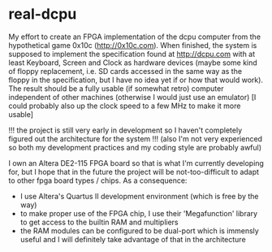 real-dcpu
=========

My effort to create an FPGA implementation of the dcpu computer from the hypothetical game 0x10c (http://0x10c.com).
When finished, the system is supposed to implement the specification found at http://dcpu.com with at least Keyboard, Screen and Clock as hardware devices (maybe some kind of floppy replacement, i.e. SD cards accessed in the same way as the floppy in the specification, but I have no idea yet if or how that would work). The result should be a fully usable (if somewhat retro) computer independent of other machines (otherwise I would just use an emulator) [I could probably also up the clock speed to a few MHz to make it more usable]

!!! the project is still very early in development so I haven't completely figured out the architecture for the system !!!
(also I'm not very experienced so both my development practices and my coding style are probably awful)

I own an Altera DE2-115 FPGA board so that is what I'm currently developing for, but I hope that in the future the project will be not-too-difficult to adapt to other fpga board types / chips.
As a consequence:
- I use Altera's Quartus II development environment (which is free by the way)
- to make proper use of the FPGA chip, I use their 'Megafunction' library to get access to the builtin RAM and multipliers
- the RAM modules can be configured to be dual-port which is immensly useful and I will definitely take advantage of that in the architecture
